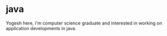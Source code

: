 # java
Yogesh here, i'm computer science graduate and interested in working on application developments in java.
